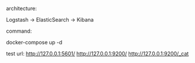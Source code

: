 architecture:

Logstash -> ElasticSearch -> Kibana

command:

docker-compose up -d



test url:
http://127.0.0.1:5601/
http://127.0.0.1:9200/
http://127.0.0.1:9200/_cat
